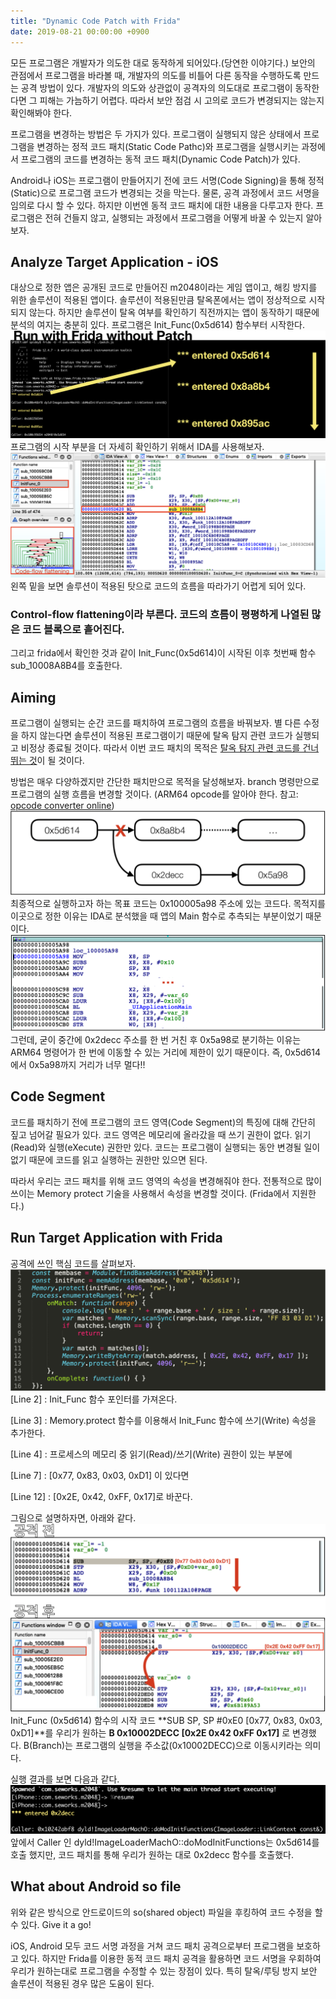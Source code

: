 ```yaml
---
title: "Dynamic Code Patch with Frida"
date: 2019-08-21 00:00:00 +0900
---
```


모든 프로그램은 개발자가 의도한 대로 동작하게 되어있다.(당연한 이야기다.) 보안의 관점에서 프로그램을 바라볼 때, 개발자의 의도를 비틀어 다른 동작을 수행하도록 만드는 공격 방법이 있다. 개발자의 의도와 상관없이 공격자의 의도대로 프로그램이 동작한다면 그 피해는 가늠하기 어렵다. 따라서 보안 점검 시 고의로 코드가 변경되지는 않는지 확인해봐야 한다.

프로그램을 변경하는 방법은 두 가지가 있다. 프로그램이 실행되지 않은 상태에서 프로그램을 변경하는 정적 코드 패치(Static Code Pathc)와 프로그램을 실행시키는 과정에서 프로그램의 코드를 변경하는 동적 코드 패치(Dynamic Code Patch)가 있다.

Android나 iOS는 프로그램이 만들어지기 전에 코드 서명(Code Signing)을 통해 정적(Static)으로 프로그램 코드가 변경되는 것을 막는다. 물론, 공격 과정에서 코드 서명을 임의로 다시 할 수 있다. 하지만 이번엔 동적 코드 패치에 대한 내용을 다루고자 한다. 프로그램은 전혀 건들지 않고, 실행되는 과정에서 프로그램을 어떻게 바꿀 수 있는지 알아보자.

## Analyze Target Application - iOS
대상으로 정한 앱은 공개된 코드로 만들어진 m2048이라는 게임 앱이고, 해킹 방지를 위한 솔루션이 적용된 앱이다.
솔루션이 적용된만큼 탈옥폰에서는 앱이 정상적으로 시작되지 않는다. 하지만 솔루션이 탈옥 여부를 확인하기 직전까지는 앱이 동작하기 때문에 분석의 여지는 충분히 있다.
프로그램은 Init_Func(0x5d614) 함수부터 시작한다.
![00](/assets/images/posts/20190821DynamicCodePatchWithFrida/00.png)
프로그램의 시작 부분을 더 자세히 확인하기 위해서 IDA를 사용해보자.
![01](/assets/images/posts/20190821DynamicCodePatchWithFrida/01.png)
왼쪽 밑을 보면 솔루션이 적용된 탓으로 코드의 흐름을 따라가기 어렵게 되어 있다.
### Control-flow flattening이라 부른다. 코드의 흐름이 평평하게 나열된 많은 코드 블록으로 흩어진다.
그리고 frida에서 확인한 것과 같이 Init_Func(0x5d614)이 시작된 이후 첫번째 함수 sub_10008A8B4를 호출한다.

## Aiming
프로그램이 실행되는 순간 코드를 패치하여 프로그램의 흐름을 바꿔보자.
별 다른 수정을 하지 않는다면 솔루션이 적용된 프로그램이기 때문에 탈옥 탐지 관련 코드가 실행되고 비정상 종료될 것이다. 따라서 이번 코드 패치의 목적은 <U>탈옥 탐지 관련 코드를 건너 뛰는 것</U>이 될 것이다.

방법은 매우 다양하겠지만 간단한 패치만으로 목적을 달성해보자. branch 명령만으로 프로그램의 실행 흐름을 변경할 것이다. (ARM64 opcode를 알아야 한다. 참고: [opcode converter online](http://armconverter.com/))
![02](/assets/images/posts/20190821DynamicCodePatchWithFrida/02.png)
최종적으로 실행하고자 하는 목표 코드는 0x100005a98 주소에 있는 코드다. 목적지를 이곳으로 정한 이유는 IDA로 분석했을 때 앱의 Main 함수로 추측되는 부분이었기 때문이다.
![03](/assets/images/posts/20190821DynamicCodePatchWithFrida/03.png)
그런데, 굳이 중간에 0x2decc 주소를 한 번 거친 후 0x5a98로 분기하는 이유는 ARM64 명령어가 한 번에 이동할 수 있는 거리에 제한이 있기 때문이다. 즉, 0x5d614에서 0x5a98까지 거리가 너무 멀다!!

## Code Segment
코드를 패치하기 전에 프로그램의 코드 영역(Code Segment)의 특징에 대해 간단히 짚고 넘어갈 필요가 있다. 코드 영역은 메모리에 올라갔을 때 쓰기 권한이 없다. 읽기(Read)와 실행(eXecute) 권한만 있다. 코드는 프로그램이 실행되는 동안 변경될 일이 없기 때문에 코드를 읽고 실행하는 권한만 있으면 된다.

따라서 우리는 코드 패치를 위해 코드 영역의 속성을 변경해줘야 한다. 전통적으로 많이 쓰이는 Memory protect 기술을 사용해서 속성을 변경할 것이다. (Frida에서 지원한다.)

## Run Target Application with Frida
공격에 쓰인 핵심 코드를 살펴보자.
![04](/assets/images/posts/20190821DynamicCodePatchWithFrida/04.png)
[Line 2] : Init_Func 함수 포인터를 가져온다.

[Line 3] : Memory.protect 함수를 이용해서 Init_Func 함수에 쓰기(Write) 속성을 추가한다.

[Line 4] :  프로세스의 메모리 중 읽기(Read)/쓰기(Write) 권한이 있는 부분에

[Line 7] : [0x77, 0x83, 0x03, 0xD1] 이 있다면

[Line 12] : [0x2E, 0x42, 0xFF, 0x17]로 바꾼다.

그림으로 설명하자면, 아래와 같다.
![05](/assets/images/posts/20190821DynamicCodePatchWithFrida/05.png)
Init_Func (0x5d614) 함수의 시작 코드 **SUB SP, SP #0xE0 [0x77, 0x83, 0x03, 0xD1]**를 우리가 원하는 **B 0x10002DECC [0x2E 0x42 0xFF 0x17]** 로 변경했다. B(Branch)는 프로그램의 실행을 주소값(0x10002DECC)으로 이동시키라는 의미다.

실행 결과를 보면 다음과 같다.
![06](/assets/images/posts/20190821DynamicCodePatchWithFrida/06.png)
앞에서 Caller 인 dyld!ImageLoaderMachO::doModInitFunctions는 0x5d614를 호출 했지만, 코드 패치를 통해 우리가 원하는 대로 0x2decc 함수를 호출했다.

## What about Android so file

위와 같은 방식으로 안드로이드의 so(shared object) 파일을 후킹하여 코드 수정을 할 수 있다. Give it a go!

iOS, Android 모두 코드 서명 과정을 거쳐 코드 패치 공격으로부터 프로그램을 보호하고 있다. 하지만 Frida를 이용한 동적 코드 패치 공격을 활용하면 코드 서명을 우회하여 우리가 원하는대로 프로그램을 수정할 수 있는 장점이 있다. 특히 탈옥/루팅 방지 보안 솔루션이 적용된 경우 많은 도움이 된다.